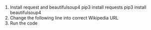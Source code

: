 1. Install request and beautifulsoup4
	pip3 install requests 
	pip3 install beautifulsoup4
2. Change the following line into correct Wikipedia URL
3. Run the code 